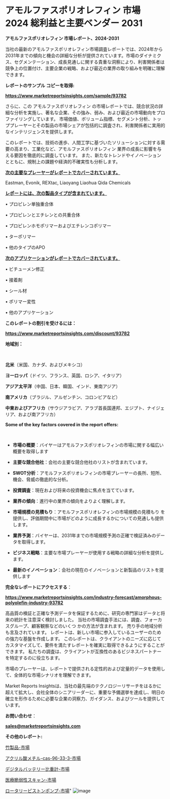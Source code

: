 # アモルファスポリオレフィン 市場 2024 総利益と主要ベンダー 2031

<strong>アモルファスポリオレフィン 市場レポート、2024-2031</strong>

当社の最新のアモルファスポリオレフィン市場調査レポートでは、2024年から2031年までの傾向と機会の詳細な分析が提供されています。市場のダイナミクス、セグメンテーション、成長見通しに関する貴重な洞察により、利害関係者は競争上の位置付け、主要企業の戦略、および最近の業界の取り組みを明確に理解できます。



<strong>レポートのサンプル コピーを取得:</strong> <a href=https://www.marketreportsinsights.com/sample/93782>

<strong><u>https://www.marketreportsinsights.com/sample/93782</u></strong></a>

さらに、この アモルファスポリオレフィン の市場レポートでは、競合状況の詳細な分析を実施し、著名な企業、その強み、弱み、および最近の市場動向をプロファイリングしています。 市場価値、ボリューム指標、セグメント分析、トッププレーヤーとその製品の市場シェアが包括的に調査され、利害関係者に実用的なインテリジェンスを提供します。

このレポートでは、技術の進歩、人間工学に基づいたソリューションに対する需要の高まり、工業化など、アモルファスポリオレフィン 業界の成長に影響を与える要因を徹底的に調査しています。 また、新たなトレンドやイノベーションとともに、規制上の課題や経済的不確実性も分析します。



<strong><u>次の主要なプレーヤーがレポートでカバーされています。</u></strong>

Eastman, Evonik, REXtac, Liaoyang Liaohua Qida Chemicals



<strong><u><b>レポートには、次の製品タイプが含まれています。</b></u></strong>

• プロピレン単独重合体

• プロピレンとエチレンとの共重合体

• プロピレンホモポリマーおよびエチレンコポリマー

• ターポリマー

• 他のタイプのAPO



<strong><u><b>次のアプリケーションがレポートでカバーされています。</b></u></strong>

• ビチューメン修正

• 接着剤

• シール材

• ポリマー変性

• 他のアプリケーション



<strong><b>このレポートの割引を受けるには：</b></strong>

<a href=https://www.marketreportsinsights.com/discount/93782>

<strong><u>https://www.marketreportsinsights.com/discount/93782</u></strong></a>



<strong>地域別：</strong>

<strong> </strong>



<strong>北米</strong>（米国、カナダ、およびメキシコ）



<strong>ヨーロッパ</strong>（ドイツ、フランス、英国、ロシア、イタリア）



<strong>アジア太平洋</strong>（中国、日本、韓国、インド、東南アジア）



<strong>南アメリカ</strong>（ブラジル、アルゼンチン、コロンビアなど）



<strong>中東およびアフリカ</strong>（サウジアラビア、アラブ首長国連邦、エジプト、ナイジェリア、および南アフリカ）



<strong>Some of the key factors covered in the report offers:</strong>

<strong> </strong>
<ul>
  <li>

<strong>市場の概要</strong>：バイヤーはアモルファスポリオレフィンの市場に関する幅広い概要を取得します</li>
  <li>

<strong>主要な競合他社</strong>：会社の主要な競合他社のリストが含まれています。</li>
  <li>

<strong>SWOT分析</strong>：アモルファスポリオレフィンの市場プレーヤーの長所、短所、機会、脅威の徹底的な分析。</li>
  <li>

<strong>投資調査</strong>：現在および将来の投資機会に焦点を当てています。</li>
  <li>

<strong>業界の傾向</strong>：進行中の業界の傾向をよりよく理解します。</li>
  <li>

<strong>市場規模の見積もり</strong>：アモルファスポリオレフィンの市場規模の見積もり を提供し、評価期間中に市場がどのように成長するかについての見通しも提供します。</li>
  <li>

<strong>業界予測</strong>：バイヤーは、2031年までの市場規模予測の正確で検証済みのデータを取得します。</li>
  <li>

<strong>ビジネス戦略</strong>：主要な市場プレーヤーが使用する戦略の詳細な分析を提供します。</li>
  <li>

<strong>最新のイノベーション</strong>：会社の現在のイノベーションと新製品のリストを提供します</li>
</ul>


<strong>完全なレポートにアクセスする</strong>：

<a href=https://www.marketreportsinsights.com/industry-forecast/amorphous-polyolefin-industry-93782>

<strong><u>https://www.marketreportsinsights.com/industry-forecast/amorphous-polyolefin-industry-93782</u></strong></a>

高品質の検証と正確な予測データを保証するために、研究の専門家はデータと将来の統計を注意深く検討しました。 当社の市場調査手法には、調査、フォーカスグループ、顧客観察などのいくつ かの方法が含まれます。 売り手の地域分析も言及されています。 レポートは、新しい市場に参入しているユーザーのための強力な基盤を作成します。 このレポートは、クライアントのニーズに応じてカスタマイズして、要件を満たすレポートを確実に取得できるようにすることができます。 私たちの調査は、クライアントが互換性のあるビジネスパートナーを特定するのに役立ちます。

市場のプレーヤーは、レポートで提供される定性的および定量的データを使用して、全体的な市場シナリオを理解できます。

Market Reports Insightsは、当社の最先端のテクノロジーリサーチをはるかに超えて拡大し、会社全体のシニアリーダーに、重要な予備選挙を達成し、明日の確立を形作るために必要な企業の洞察力、ガイダンス、およびツールを提供しています。



<strong><b>お問い合わせ</b></strong>：

<a href=mailto:sales@marketreportsinsights.com>

<strong><u>sales@marketreportsinsights.com</u></strong></a>



<strong>その他のレポート:</strong>

<a href=https://www.linkedin.com/pulse/竹製品-市場-2023-swot-分析と成長率-2030-analytics-achievers-24-analysis-tlwef/>竹製品-市場</a>

<a href=https://www.linkedin.com/pulse/アクリル酸メチル-cas-96-33-3-市場-2023-swot-分析と最新イノベーション-bjsmf/>アクリル酸メチル-cas-96-33-3-市場</a>

<a href=https://www.linkedin.com/pulse/デジタルバッテリー比重計-市場-2023-競争分析と事業成長-2030-analytics-achievers-24-analysis-xtmlf/>デジタルバッテリー比重計-市場</a>

<a href=https://www.linkedin.com/pulse/医療脆弱性スキャン-市場-2023-推進要因と成長機会-2030-data-dive-discoveries-24-analysis-9za5f/>医療脆弱性スキャン-市場</a>

<a href=https://www.linkedin.com/pulse/ロータリーピストンポンプ-市場-2023-総合分析と事業成長戦略-2030-pr-news-hub-zd9df/>ロータリーピストンポンプ-市場</a>"
![image](https://github.com/gayatriri2/Market-Trends/assets/166717496/f762031a-05b0-4512-b558-2e2ba0a6a048)
